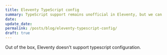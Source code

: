 ```yaml
---
title: Eleventy TypeScript config
summary: TypeScript support remains unofficial in Eleventy, but we can still adopt it now. This guide shows what needs to be done.
date: 
update_date: 
permalink: /posts/blog/eleventy-typescript-config/
draft: true
---
```

Out of the box, Eleventy doesn't support typescript configuration.